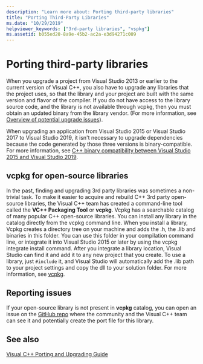 ```yaml
---
description: "Learn more about: Porting third-party libraries"
title: "Porting Third-Party Libraries"
ms.date: "10/29/2019"
helpviewer_keywords: ["3rd-party libraries", "vspkg"]
ms.assetid: b055ed20-8a9e-45b2-ac2a-e3d94271c009
---
```

# Porting third-party libraries

When you upgrade a project from Visual Studio 2013 or earlier to the current version of Visual C++, you also have to upgrade any libraries that the project uses, so that the library and your project are built with the same version and flavor of the compiler. If you do not have access to the library source code, and the library is not available through vcpkg, then you must obtain an updated binary from the library vendor. (For more information, see [Overview of potential upgrade issues](overview-of-potential-upgrade-issues-visual-cpp.md)).

When upgrading an application from Visual Studio 2015 or Visual Studio 2017 to Visual Studio 2019, it isn't necessary to upgrade dependencies because the code generated by those three versions is binary-compatible. For more information, see [C++ binary compatibility between Visual Studio 2015 and Visual Studio 2019](binary-compat-2015-2017.md).

## vcpkg for open-source libraries

In the past, finding and upgrading 3rd party libraries was sometimes a non-trivial task. To make it easier to acquire and rebuild C++ 3rd party open-source libraries, the Visual C++ team has created a command-line tool called the **VC++ Packaging Tool** or **vcpkg**. Vcpkg has a searchable catalog of many popular C++ open-source libraries. You can install any library in the catalog directly from the vcpkg command line. When you install a library, Vcpkg creates a directory tree on your machine and adds the .h, the .lib and binaries in this folder. You can use this folder in your compilation command line, or integrate it into Visual Studio 2015 or later by using the vcpkg integrate install command. After you integrate a library location, Visual Studio can find it and add it to any new project that you create. To use a library, just `#include` it, and Visual Studio will automatically add the .lib path to your project settings and copy the dll to your solution folder. For more information, see [vcpkg](https://vcpkg.io/).

## Reporting issues

If your open-source library is not present in **vcpkg** catalog, you can open an issue on the [GitHub repo](https://github.com/Microsoft/vcpkg/issues) where the community and the Visual C++ team can see it and potentially create the port file for this library.

## See also

[Visual C++ Porting and Upgrading Guide](visual-cpp-porting-and-upgrading-guide.md)

